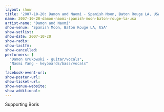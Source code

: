 ```yaml
---
layout: show
title: '2007-10-20: Damon and Naomi - Spanish Moon, Baton Rouge LA, USA'
name: 2007-10-20-damon-naomi-spanish-moon-baton-rouge-la-usa
artist-name: 'Damon and Naomi'
show-venue: 'Spanish Moon, Baton Rouge LA, USA'
show-setlist: 
show-date: 2007-10-20
show-radio: 
show-lastfm: 
show-cancelled: 
performers: [
  "Damon Krukowski - guitar/vocals",
  "Naomi Yang - keyboards/bass/vocals"
  ]
facebook-event-url: 
show-poster-url: 
show-ticket-url: 
show-venue-website: 
show-additional: 
---
```


Supporting Boris